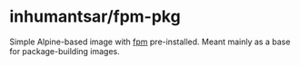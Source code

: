 # inhumantsar/fpm-pkg

Simple Alpine-based image with [fpm](https://github.com/jordansissel/fpm) pre-installed. Meant mainly as a base for package-building images.


